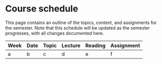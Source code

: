 # Course schedule

This page contains an outline of the topics, content, and assignments for the semester. Note that this schedule will be updated as the semester progresses, with all changes documented here.


| Week | Date | Topic  | Lecture    | Reading        | Assignment
| ---  | ---  | ---    | ---        | ---            | ---
a      | b    | c      | d          | e              | f



